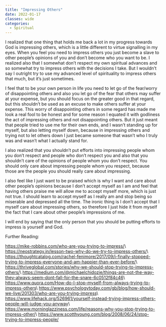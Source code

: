 ```yaml
---
title: "Impressing Others"
date: 2022-01-17
classes: wide
categories:
  - Spiritual 
---
```


I realized that one thing that holds me back a lot in my progress towards God is impressing others, which is a little different to virtue signalling in my eyes. When you feel you need to impress others you just become a slave to other people’s opinions of you and don’t become who you want to be. I realized also that I somewhat don’t respect my own spiritual advances and so somewhat try to impress others with the decisions I take. But I wouldn’t say I outright try to use my advanced level of spirituality to impress others that much, but it’s just sometimes.

I feel that to be your own person in life you need to let go of the fear/worry of disappointing others and also you let go of the fear that others may suffer at your expense, but you should focus on the greater good in that regard, but this shouldn’t be used as an excuse to make others suffer at your expense. This worry of disappointing others in some regard has made me look a real fool to be honest and for some reason I equated it with godliness the act of impressing others and not disappointing others. But it just meant that people tried to use me for their own ends, and I wasn’t standing up for myself, but also letting myself down, because in impressing others and trying not to let others down I just became someone that wasn’t who I truly was and wasn’t what I actually stand for.

I also realized that you shouldn’t put efforts into impressing people whom you don’t respect and people who don’t respect you and also that you shouldn’t care of the opinions of people whom you don’t respect. You should only care about impressing people whom you respect, because those are the people you should really care about impressing. 

I also feel like I just want to be praised which is why I want and care about other people’s opinions because I don’t accept myself as I am and feel that having others praise me will allow me to accept myself more, which is just not true. I should learn to accept myself as I really am and stop being so miserable and depressed all the time. The ironic thing is I don’t accept that I myself care about impressing others, so therefore I just hide it from myself the fact that I care about other people’s impressions of me.

I will end by saying that the only person that you should be putting efforts to impress is yourself and God.

Further Reading:

<https://mike-robbins.com/who-are-you-trying-to-impress/>\\
<https://neostrategy.in/lesson-two-why-do-we-try-to-impress-others/>\\
<https://thoughtcatalog.com/rachel-fenimore/2017/09/i-finally-stopped-trying-to-impress-everyone-and-am-happier-than-ever-before/>\\
<https://thriveglobal.com/stories/why-we-should-stop-trying-to-impress-others/>\\
<https://medium.com/@michaelchidozie/things-are-not-the-way-they-always-seem-dont-fall-for-the-snare-6c0512f84c46>\\
<https://www.quora.com/How-do-I-stop-myself-from-always-trying-to-impress-others>\\
<https://www.psychologytoday.com/gb/blog/how-should-we-live/201303/who-are-you-trying-impress>\\
<https://www.lifehack.org/526961/yourself-instead-trying-impress-others-people-will-judge-you-anyway>\\
<https://www.morninglazziness.com/life/reasons-why-you-stop-trying-to-impress-other/>\\
<https://www.scotthyoung.com/blog/2008/06/24/stop-trying-to-impress-people/>
